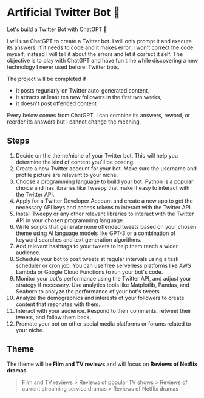 # Artificial Twitter Bot 🤖
Let's build a Twitter Bot with ChatGPT 🤖

I will use ChatGPT to create a Twitter bot. I will only prompt it and execute its answers. If it needs to code and it makes error, I won't correct the code myself, instead I will tell it about the errors and let it correct it self.
The objective is to play with ChatGPT and have fun time while discovering a new technology I never used before: Twitter bots.

The project will be completed if
  - it posts regurlarly on Twitter auto-generated content,
  - it attracts at least ten new followers in the first two weeks,
  - it doesn't post offended content

Every below comes from ChatGPT. I can combine its answers, reword, or reorder its answers but I cannot change the meaning.

## Steps

1. Decide on the theme/niche of your Twitter bot. This will help you determine the kind of content you'll be posting.
2. Create a new Twitter account for your bot. Make sure the username and profile picture are relevant to your niche.
3. Choose a programming language to build your bot. Python is a popular choice and has libraries like Tweepy that make it easy to interact with the Twitter API.
4. Apply for a Twitter Developer Account and create a new app to get the necessary API keys and access tokens to interact with the Twitter API.
5. Install Tweepy or any other relevant libraries to interact with the Twitter API in your chosen programming language.
6. Write scripts that generate none offended tweets based on your chosen theme using AI language models like GPT-3 or a combination of keyword searches and text generation algorithms.
  1. Add relevant hashtags to your tweets to help them reach a wider audience.
7. Schedule your bot to post tweets at regular intervals using a task scheduler or cron job. You can use free serverless platforms like AWS Lambda or Google Cloud Functions to run your bot's code.
8. Monitor your bot's performance using the Twitter API, and adjust your strategy if necessary. Use analytics tools like Matplotlib, Pandas, and Seaborn to analyze the performance of your bot's tweets.
  1. Analyze the demographics and interests of your followers to create content that resonates with them.
9. Interact with your audience. Respond to their comments, retweet their tweets, and follow them back.
10. Promote your bot on other social media platforms or forums related to your niche.

## Theme

The theme will be **Film and TV reviews** and will focus on **Reviews of Netflix dramas**

> Film and TV reviews > Reviews of popular TV shows > Reviews of current streaming service dramas > Reviews of Netflix dramas